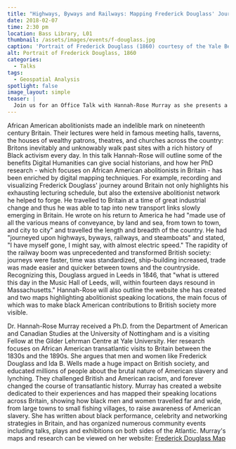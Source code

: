 ```yaml
---
title: "Highways, Byways and Railways: Mapping Frederick Douglass' Journey in Britain"
date: 2018-02-07
time: 2:30 pm
location: Bass Library, L01
thumbnail: /assets/images/events/f-douglass.jpg
caption: 'Portrait of Frederick Douglass (1860) courtesy of the Yale Beinecke Library'
alt: Portrait of Frederick Douglass, 1860 
categories: 
  - Talks
tags:
  - Geospatial Analysis
spotlight: false 
image_layout: simple
teaser: |
  Join us for an Office Talk with Hannah-Rose Murray as she presents a map of black abolitionist speaking locations. 
---
```


African American abolitionists made an indelible mark on nineteenth century Britain. Their lectures were held in famous meeting halls, taverns, the houses of wealthy patrons, theatres, and churches across the country: Britons inevitably and unknowably walk past sites with a rich history of Black activism every day. In this talk Hannah-Rose will outline some of the benefits Digital Humanities can give social historians, and how her PhD research - which focuses on African American abolitionists in Britain - has been enriched by digital mapping techniques. For example, recording and visualizing Frederick Douglass' journey around Britain not only highlights his exhausting lecturing schedule, but also the extensive abolitionist network he helped to forge. He travelled to Britain at a time of great industrial change and thus he was able to tap into new transport links slowly emerging in Britain. He wrote on his return to America he had "made use of all the various means of conveyance, by land and sea, from town to town, and city to city" and travelled the length and breadth of the country. He had "journeyed upon highways, byways, railways, and steamboats" and stated, "I have myself gone, I might say, with almost electric speed." The rapidity of the railway boom was unprecedented and transformed British society: journeys were faster, time was standardized, ship-building increased, trade was made easier and quicker between towns and the countryside. Recognizing this, Douglass argued in Leeds in 1846, that "what is uttered this day in the Music Hall of Leeds, will, within fourteen days resound in Massachusetts." Hannah-Rose will also outline the website she has created and two maps highlighting abolitionist speaking locations, the main focus of which was to make black American contributions to British society more visible. 

Dr. Hannah-Rose Murray received a Ph.D. from the Department of American and Canadian Studies at the University of Nottingham and is a visiting Fellow at the Gilder Lehrman Centre at Yale University. Her research focuses on African American transatlantic visits to Britain between the 1830s and the 1890s. She argues that men and women like Frederick Douglass and Ida B. Wells made a huge impact on British society, and educated millions of people about the brutal nature of American slavery and lynching. They challenged British and American racism, and forever changed the course of transatlantic history. Murray has created a website dedicated to their experiences and has mapped their speaking locations across Britain, showing how black men and women travelled far and wide, from large towns to small fishing villages, to raise awareness of American slavery. She has written about black performance, celebrity and networking strategies in Britain, and has organized numerous community events including talks, plays and exhibitions on both sides of the Atlantic. Murray's maps and research can be viewed on her website: <a href='http://frederickdouglassinbritain.com/FrederickDouglassMap/' target='_blank'>Frederick Douglass Map</a>   